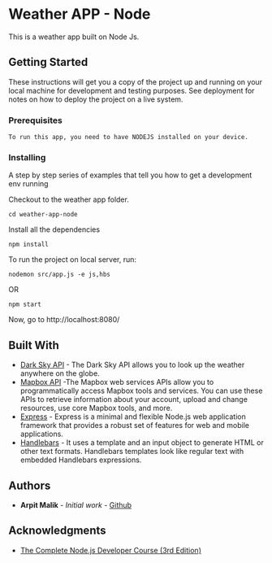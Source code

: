 # Weather APP - Node

This is a weather app built on Node Js.

## Getting Started

These instructions will get you a copy of the project up and running on your local machine for development and testing purposes. See deployment for notes on how to deploy the project on a live system.

### Prerequisites

```
To run this app, you need to have NODEJS installed on your device.
```

### Installing

A step by step series of examples that tell you how to get a development env running

Checkout to the weather app folder.

```
cd weather-app-node
```

Install all the dependencies
```
npm install 
```

To run the project on local server, run:
```
nodemon src/app.js -e js,hbs
```
OR
```
npm start
```

Now, go to http://localhost:8080/

## Built With

- [Dark Sky API](https://darksky.net/) - The Dark Sky API allows you to look up the weather anywhere on the globe.
- [Mapbox API](https://www.mapbox.com/) -The Mapbox web services APIs allow you to programmatically access Mapbox tools and services. You can use these APIs to retrieve information about your account, upload and change resources, use core Mapbox tools, and more.
- [Express](http://expressjs.com/) - Express is a minimal and flexible Node.js web application framework that provides a robust set of features for web and mobile applications.
- [Handlebars](https://handlebarsjs.com/) - It uses a template and an input object to generate HTML or other text formats. Handlebars templates look like regular text with embedded Handlebars expressions.

## Authors

- **Arpit Malik** - _Initial work_ - [Github](https://github.com/arpitmalik)

## Acknowledgments

- [The Complete Node.js Developer Course (3rd Edition)](https://www.udemy.com/course/the-complete-nodejs-developer-course-2/)
